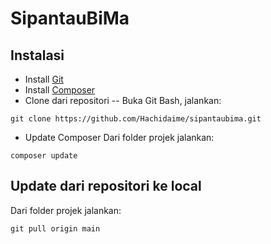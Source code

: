 # SipantauBiMa

## Instalasi

- Install [Git](https://git-scm.com/book/en/v2/Getting-Started-Installing-Git)
- Install [Composer](https://getcomposer.org/doc/00-intro.md#installation-windows)
- Clone dari repositori
  -- Buka Git Bash, jalankan:

```
git clone https://github.com/Hachidaime/sipantaubima.git
```

- Update Composer
  Dari folder projek jalankan:

```
composer update
```

## Update dari repositori ke local

Dari folder projek jalankan:

```
git pull origin main
```
